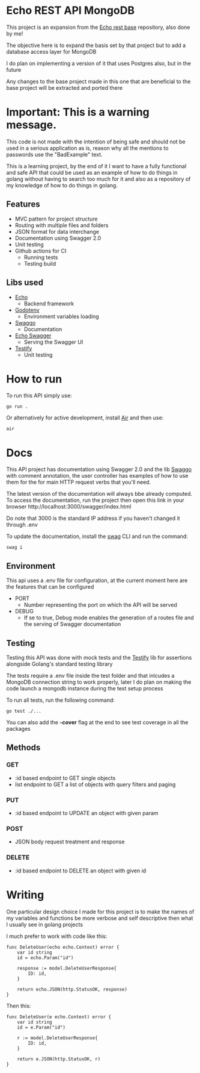 # Echo REST API MongoDB

This project is an expansion from the [Echo rest base](https://github.com/joaoschoen/rest-echo-base-api) repository, also done by me!

The objective here is to expand the basis set by that project but to add a database access layer for MongoDB

I do plan on implementing a version of it that uses Postgres also, but in the future

Any changes to the base project made in this one that are beneficial to the base project will be extracted and ported there

# **Important:** This is a warning message.

This code is not made with the intention of being safe and should not be used in a serious application as is, reason why all the mentions to passwords use the "BadExample" text.

This is a learning project, by the end of it I want to have a fully functional and safe API that could be used as an example of how to do things in golang without having to search too much for it and also as a repository of my knowledge of how to do things in golang.

## Features

- MVC pattern for project structure
- Routing with multiple files and folders
- JSON format for data interchange
- Documentation using Swagger 2.0
- Unit testing
- Github actions for CI
	- Running tests
	- Testing build

## Libs used

- [Echo](https://github.com/labstack/echo)  
    - Backend framework
- [Godotenv](https://github.com/joho/godotenv)
    - Environment variables loading
- [Swaggo](https://github.com/swaggo/swag)
    - Documentation
- [Echo Swagger](https://github.com/swaggo/echo-swagger)
    - Serving the Swagger UI
- [Testify](https://github.com/stretchr/testify)
    - Unit testing 
    
# How to run

To run this API simply use:

```
go run .
```

Or alternatively for active development, install [Air](https://github.com/cosmtrek/air) and then use:

```
air
```

# Docs

This API project has documentation using Swagger 2.0 and the lib [Swaggo](https://github.com/swaggo/swag) with comment annotation, the user controller has examples of how to use them for the for main HTTP request verbs that you'll need. 

The latest version of the documentation will always bbe already computed. To access the documentation, run the project then open this link in your browser http://localhost:3000/swagger/index.html 

Do note that 3000 is the standard IP address if you haven't changed it through .env

To update the documentation, install the [swag](https://github.com/swaggo/swag) CLI and run the command: 
```
swag i
```

## Environment

This api uses a .env file for configuration, at the current moment here are the features that can be configured

- PORT
    - Number representing the port on which the API will be served
- DEBUG
    - If se to true, Debug mode enables the generation of a routes file and the serving of Swagger documentation

## Testing

Testing this API was done with mock tests and the [Testify](https://github.com/stretchr/testify) lib for assertions alongside Golang's standard testing library

The tests require a .env file inside the test folder and that inlcudes a MongoDB connection string to work properly, later I do plan on making the code launch a mongodb instance during the test setup process

To run all tests, run the following command: 
```
go test ./... 
```

You can also add the **-cover** flag at the end to see test coverage in all the packages

## Methods

### GET

- :id based endpoint to GET single objects
- list endpoint to GET a list of objects with query filters and paging

### PUT

- :id based endpoint to UPDATE an object with given param

### POST

- JSON body request treatment and response

### DELETE

- :id based endpoint to DELETE an object with given id

# Writing

One particular design choice I made for this project is to make the names of my variables and functions be more verbose and self descriptive then what I usually see in golang projects 

I much prefer to work with code like this: 
```
func DeleteUser(echo echo.Context) error {
	var id string
	id = echo.Param("id")

	response := model.DeleteUserResponse{
		ID: id,
	}

	return echo.JSON(http.StatusOK, response)
}
```
Then this:
```
func DeleteUser(e echo.Context) error {
	var id string
	id = e.Param("id")

	r := model.DeleteUserResponse{
		ID: id,
	}

	return e.JSON(http.StatusOK, r)
}
```
